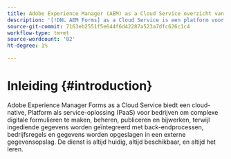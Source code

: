 ```yaml
---
title: Adobe Experience Manager (AEM) as a Cloud Service overzicht van Forms
description: '[!DNL AEM Forms] as a Cloud Service is een platform voor het maken, beheren en publiceren van formulieren en bedrijfsprocessen op bedrijfsniveau.'
source-git-commit: 7163eb2551f5e644f6d42287a523a7dfc626c1c4
workflow-type: tm+mt
source-wordcount: '82'
ht-degree: 1%

---
```



# Inleiding {#introduction}

Adobe Experience Manager Forms as a Cloud Service biedt een cloud-native, Platform als service-oplossing (PaaS) voor bedrijven om complexe digitale formulieren te maken, beheren, publiceren en bijwerken, terwijl ingediende gegevens worden geïntegreerd met back-endprocessen, bedrijfsregels en gegevens worden opgeslagen in een externe gegevensopslag. De dienst is altijd huidig, altijd beschikbaar, en altijd het leren.